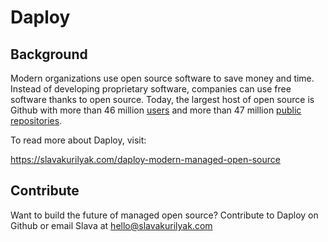 # Daploy

## Background

Modern organizations use open source software to save money and time. Instead of developing proprietary software, companies can use free software thanks to open source. Today, the largest host of open source is Github with more than 46 million [users](https://github.com/search?q=type:user&type=Users) and more than 47 million [public repositories](https://github.com/search?q=is:public).

To read more about Daploy, visit: 

https://slavakurilyak.com/daploy-modern-managed-open-source

## Contribute

Want to build the future of managed open source? Contribute to Daploy on Github or email Slava at [hello@slavakurilyak.com](mailto:hello@slavakurilyak.com?subject=Daploy)
